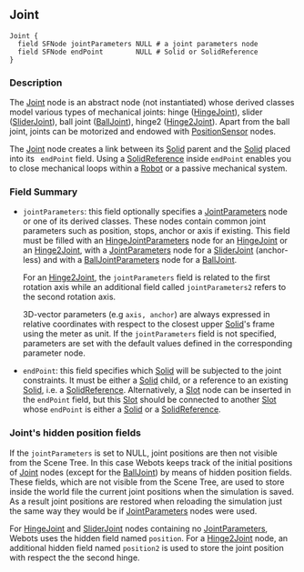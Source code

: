 ## Joint

```
Joint {
  field SFNode jointParameters NULL # a joint parameters node
  field SFNode endPoint        NULL # Solid or SolidReference
}
```

### Description

The [Joint](#joint) node is an abstract node (not instantiated) whose derived
classes model various types of mechanical joints: hinge
([HingeJoint](hingejoint.md)), slider ([SliderJoint](sliderjoint.md)), ball
joint ([BallJoint](balljoint.md)), hinge2 ([Hinge2Joint](hinge2joint.md)). Apart
from the ball joint, joints can be motorized and endowed with
[PositionSensor](positionsensor.md) nodes.

The [Joint](#joint) node creates a link between its [Solid](solid.md) parent and
the [Solid](solid.md) placed into its ` endPoint` field. Using a
[SolidReference](solidreference.md) inside `endPoint` enables you to close
mechanical loops within a [Robot](robot.md) or a passive mechanical system.

### Field Summary

- `jointParameters`: this field optionally specifies a
[JointParameters](jointparameters.md) node or one of its derived classes. These
nodes contain common joint parameters such as position, stops, anchor or axis if
existing. This field must be filled with an
[HingeJointParameters](hingejointparameters.md) node for an
[HingeJoint](hingejoint.md) or an [Hinge2Joint](hinge2joint.md), with a
[JointParameters](jointparameters.md) node for a [SliderJoint](sliderjoint.md)
(anchor-less) and with a [BallJointParameters](balljointparameters.md) node for
a [BallJoint](balljoint.md).

    For an [Hinge2Joint](hinge2joint.md), the `jointParameters` field is related to
    the first rotation axis while an additional field called `jointParameters2`
    refers to the second rotation axis.

    3D-vector parameters (e.g `axis, anchor`) are always expressed in relative
    coordinates with respect to the closest upper [Solid](solid.md)'s frame using
    the meter as unit. If the  `jointParameters` field is not specified, parameters
    are set with the default values defined in the corresponding parameter node.

- `endPoint`: this field specifies which [Solid](solid.md) will be subjected to
the joint constraints. It must be either a [Solid](solid.md) child, or a
reference to an existing [Solid](solid.md), i.e. a
[SolidReference](solidreference.md). Alternatively, a [Slot](slot.md) node can
be inserted in the `endPoint` field, but this [Slot](slot.md) should be
connected to another [Slot](slot.md) whose `endPoint` is either a
[Solid](solid.md) or a [SolidReference](solidreference.md).

### Joint's hidden position fields

If the `jointParameters` is set to NULL, joint positions are then not visible
from the Scene Tree. In this case Webots keeps track of the initial positions of
[Joint](#joint) nodes (except for the [BallJoint](balljoint.md)) by means of
hidden position fields. These fields, which are not visible from the Scene Tree,
are used to store inside the world file the current joint positions when the
simulation is saved. As a result joint positions are restored when reloading the
simulation just the same way they would be if
[JointParameters](jointparameters.md) nodes were used.

For [HingeJoint](hingejoint.md) and [SliderJoint](sliderjoint.md) nodes
containing no [JointParameters](jointparameters.md), Webots uses the hidden
field named `position`. For a [Hinge2Joint](hingejoint.md) node, an additional
hidden field named `position2` is used to store the joint position with respect
the the second hinge.

